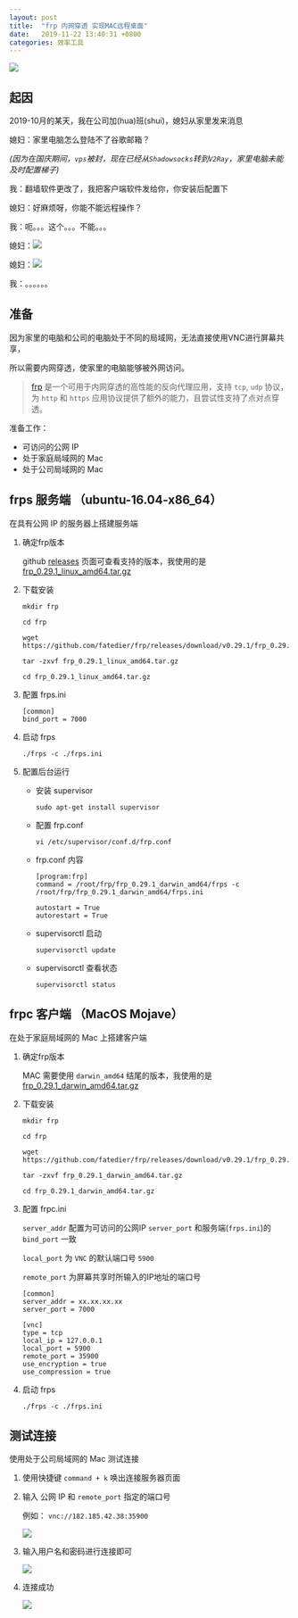 ```yaml
---
layout: post
title:  "frp 内网穿透 实现MAC远程桌面"
date:   2019-11-22 13:40:31 +0800
categories: 效率工具
---
```


![](http://yuqiangcoder.com/assets/postImages/ios/201911/frp.png)

## 起因

2019-10月的某天，我在公司加(hua)班(shui)，媳妇从家里发来消息

媳妇：家里电脑怎么登陆不了谷歌邮箱？

*(因为在国庆期间，`vps`被封，现在已经从`Shadowsocks`转到`V2Ray`，家里电脑未能及时配置梯子)*

我：翻墙软件更改了，我把客户端软件发给你，你安装后配置下

媳妇：好麻烦呀，你能不能远程操作？

我：呃。。。这个。。。不能。。。

媳妇：<img src="http://yuqiangcoder.com/assets/postImages/ios/201911/frp_face1.png"/>

媳妇：<img src="http://yuqiangcoder.com/assets/postImages/ios/201911/frp_face2.png"/>

我：。。。。。。

## 准备

因为家里的电脑和公司的电脑处于不同的局域网，无法直接使用VNC进行屏幕共享，

所以需要内网穿透，使家里的电脑能够被外网访问。

> [frp](https://github.com/fatedier/frp) 是一个可用于内网穿透的高性能的反向代理应用，支持 `tcp`, `udp` 协议，为 `http` 和 `https` 应用协议提供了额外的能力，且尝试性支持了点对点穿透。

准备工作：

* 可访问的公网 IP
* 处于家庭局域网的 Mac
* 处于公司局域网的 Mac

## frps 服务端 （ubuntu-16.04-x86_64）

在具有公网 IP 的服务器上搭建服务端

1. 确定frp版本
    
    github [releases](https://github.com/fatedier/frp/releases) 页面可查看支持的版本，我使用的是 [frp_0.29.1_linux_amd64.tar.gz](https://github.com/fatedier/frp/releases/download/v0.29.1/frp_0.29.1_linux_amd64.tar.gz)
    
2. 下载安装
    
    ```
    mkdir frp
    
    cd frp
    
    wget https://github.com/fatedier/frp/releases/download/v0.29.1/frp_0.29.1_linux_amd64.tar.gz
    
    tar -zxvf frp_0.29.1_linux_amd64.tar.gz
    
    cd frp_0.29.1_linux_amd64.tar.gz
    ```

2. 配置 frps.ini
    
    ```
    [common]
    bind_port = 7000
    ```
    
3. 启动 frps

    ```
    ./frps -c ./frps.ini
    ```
    
4. 配置后台运行
    
    * 安装 supervisor
    
        ```
        sudo apt-get install supervisor
        ```
    
    * 配置 frp.conf
        
        ```
        vi /etc/supervisor/conf.d/frp.conf
        ```
        
    * frp.conf 内容
        
        ```
        [program:frp]
        command = /root/frp/frp_0.29.1_darwin_amd64/frps -c /root/frp/frp_0.29.1_darwin_amd64/frps.ini
        
        autostart = True
        autorestart = True
        ```
        
    * supervisorctl 启动 
        
        ```
        supervisorctl update
        ```
        
    * supervisorctl 查看状态

        ```
        supervisorctl status
        ```

## frpc 客户端 （MacOS Mojave）

在处于家庭局域网的 Mac 上搭建客户端

1. 确定frp版本
    
    MAC 需要使用 `darwin_amd64` 结尾的版本，我使用的是 [frp_0.29.1_darwin_amd64.tar.gz](https://github.com/fatedier/frp/releases/download/v0.29.1/frp_0.29.1_darwin_amd64.tar.gz)
    
2. 下载安装
    
    ```
    mkdir frp
    
    cd frp
    
    wget https://github.com/fatedier/frp/releases/download/v0.29.1/frp_0.29.1_darwin_amd64.tar.gz
    
    tar -zxvf frp_0.29.1_darwin_amd64.tar.gz
    
    cd frp_0.29.1_darwin_amd64.tar.gz
    ```

2. 配置 frpc.ini
    
    `server_addr` 配置为可访问的公网IP
    `server_port` 和服务端(`frps.ini`)的 `bind_port` 一致
    
    `local_port` 为 `VNC` 的默认端口号 `5900`
    
    `remote_port` 为屏幕共享时所输入的IP地址的端口号
    
    ```
    [common]
    server_addr = xx.xx.xx.xx
    server_port = 7000
    
    [vnc]
    type = tcp
    local_ip = 127.0.0.1
    local_port = 5900
    remote_port = 35900
    use_encryption = true
    use_compression = true
    ```
    
3. 启动 frps

    ```
    ./frps -c ./frps.ini
    ```
    
## 测试连接

使用处于公司局域网的 Mac 测试连接

1. 使用快捷键 `command + k` 唤出连接服务器页面

2. 输入 公网 IP 和 `remote_port` 指定的端口号  

    例如： `vnc://182.185.42.38:35900`
    
    ![](http://yuqiangcoder.com/assets/postImages/ios/201911/vnc_test1.png)

3. 输入用户名和密码进行连接即可

    ![](http://yuqiangcoder.com/assets/postImages/ios/201911/vnc_test2.png)

4. 连接成功

    ![](http://yuqiangcoder.com/assets/postImages/ios/201911/vnc_test3.png)

[jekyll-docs]: https://jekyllrb.com/docs/home
[jekyll-gh]:   https://github.com/jekyll/jekyll
[jekyll-talk]: https://talk.jekyllrb.com/

